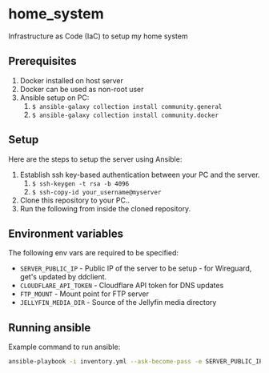 # home_system
Infrastructure as Code (IaC) to setup my home system

## Prerequisites

1. Docker installed on host server
2. Docker can be used as non-root user
3. Ansible setup on PC:
    1. `$ ansible-galaxy collection install community.general`
    2. `$ ansible-galaxy collection install community.docker`

## Setup

Here are the steps to setup the server using Ansible:

1. Establish ssh key-based authentication between your PC and the server.
    1. `$ ssh-keygen -t rsa -b 4096`
    2. `$ ssh-copy-id your_username@myserver`
2. Clone this repository to your PC..
3. Run the following from inside the cloned repository.

## Environment variables

The following env vars are required to be specified:

* `SERVER_PUBLIC_IP` - Public IP of the server to be setup - for Wireguard, get's updated by ddclient.
* `CLOUDFLARE_API_TOKEN` - Cloudflare API token for DNS updates
* `FTP_MOUNT` - Mount point for FTP server
* `JELLYFIN_MEDIA_DIR` - Source of the Jellyfin media directory

## Running ansible

Example command to run ansible:

```bash
ansible-playbook -i inventory.yml --ask-become-pass -e SERVER_PUBLIC_IP=A.B.C.D -e CLOUDFLARE_API_TOKEN=YOURCLOUDFLAREAPIKEY -e FTP_MOUNT=/ftp/mount/point -e JELLYFIN_MEDIA_DIR=/path/to/media tasks/main.yml
```